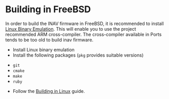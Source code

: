 # Building in FreeBSD

In order to build the INAV firmware in FreeBSD, it is recommended to install [Linux Binary Emulation](https://www.freebsd.org/doc/handbook/linuxemu.html). This will enable you to use the project recommended ARM cross-compiler. The cross-compiler available in Ports tends to be too old to build inav firmware.

* Install Linux binary emulation
* Install the following packages (`pkg` provides suitable versions)
 - `git`
 - `cmake`
 - `make`
 - `ruby`

* Follow the [Building in Linux](Building%20in%20Linux.md) guide.
